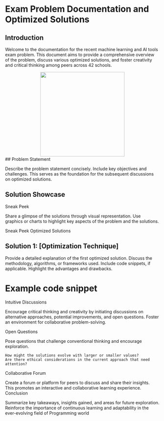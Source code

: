# Exam Problem Documentation and Optimized Solutions
## Introduction

Welcome to the documentation for the recent machine learning and AI tools exam problem. This document aims to provide a comprehensive overview of the problem, discuss various optimized solutions, and foster creativity and critical thinking among peers across 42 schools.
<div align="center">
  <img src="https://user-images.githubusercontent.com/66947064/214869421-519e165c-2f62-4f0b-abdc-ddb0a22e42b2.png" width="275" height="275">
</div>
## Problem Statement

Describe the problem statement concisely. Include key objectives and challenges. This serves as the foundation for the subsequent discussions on optimized solutions.

## Solution Showcase
Sneak Peek

Share a glimpse of the solutions through visual representation. Use graphics or charts to highlight key aspects of the problem and the solutions.

Sneak Peek
Optimized Solutions
## Solution 1: [Optimization Technique]

Provide a detailed explanation of the first optimized solution. Discuss the methodology, algorithms, or frameworks used. Include code snippets, if applicable. Highlight the advantages and drawbacks.

# Example code snippet
Intuitive Discussions

Encourage critical thinking and creativity by initiating discussions on alternative approaches, potential improvements, and open questions. Foster an environment for collaborative problem-solving.

Open Questions

Pose questions that challenge conventional thinking and encourage exploration.

    How might the solutions evolve with larger or smaller values?
    Are there ethical considerations in the current approach that need attention?

Collaborative Forum

Create a forum or platform for peers to discuss and share their insights. This promotes an interactive and collaborative learning experience.
Conclusion

Summarize key takeaways, insights gained, and areas for future exploration. Reinforce the importance of continuous learning and adaptability in the ever-evolving field of Programming world
